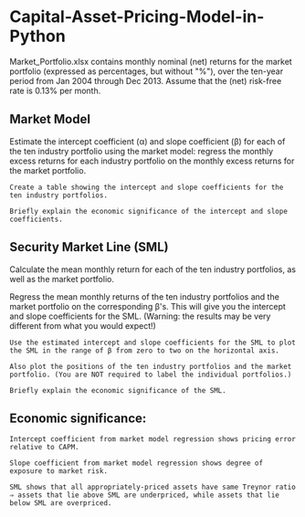 # Capital-Asset-Pricing-Model-in-Python

Market_Portfolio.xlsx contains monthly nominal (net) returns for the market portfolio (expressed as percentages, but without "%"), over the ten-year period from Jan 2004 through Dec 2013. Assume that the (net) risk-free rate is 0.13% per month.

## Market Model

Estimate the intercept coefficient (α) and slope coefficient (β) for each of the ten industry portfolio using the market model: regress the monthly excess returns for each industry portfolio on the monthly excess returns for the market portfolio.

    Create a table showing the intercept and slope coefficients for the ten industry portfolios.

    Briefly explain the economic significance of the intercept and slope coefficients.

## Security Market Line (SML)

Calculate the mean monthly return for each of the ten industry portfolios, as well as the market portfolio.

Regress the mean monthly returns of the ten industry portfolios and the market portfolio on the corresponding β's. This will give you the intercept and slope coefficients for the SML. (Warning: the results may be very different from what you would expect!)

    Use the estimated intercept and slope coefficients for the SML to plot the SML in the range of β from zero to two on the horizontal axis.

    Also plot the positions of the ten industry portfolios and the market portfolio. (You are NOT required to label the individual portfolios.)

    Briefly explain the economic significance of the SML.

## Economic significance:

    Intercept coefficient from market model regression shows pricing error relative to CAPM.

    Slope coefficient from market model regression shows degree of exposure to market risk.

    SML shows that all appropriately-priced assets have same Treynor ratio ⇒ assets that lie above SML are underpriced, while assets that lie below SML are overpriced.
